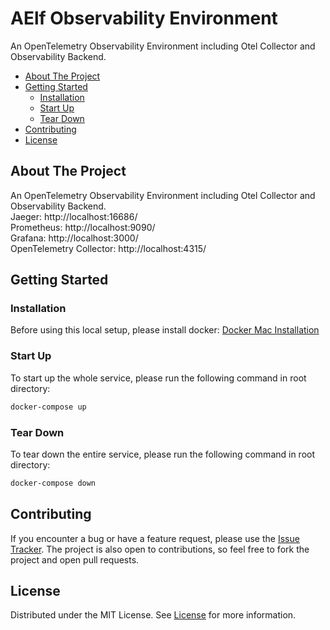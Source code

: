 # AElf Observability Environment

An OpenTelemetry Observability Environment including Otel Collector and Observability Backend.

- [About The Project](#about-the-project)
- [Getting Started](#getting-started)
  - [Installation](#installation)
  - [Start Up](#start-up)
  - [Tear Down](#tear-down)
- [Contributing](#contributing)
- [License](#license)

## About The Project

An OpenTelemetry Observability Environment including Otel Collector and Observability Backend.  
Jaeger: http://localhost:16686/  
Prometheus: http://localhost:9090/  
Grafana: http://localhost:3000/  
OpenTelemetry Collector: http://localhost:4315/

## Getting Started

### Installation

Before using this local setup, please install docker:
[Docker Mac Installation](https://docs.docker.com/desktop/install/mac-install/)

### Start Up

To start up the whole service, please run the following command in root directory:

```bash
docker-compose up
```

### Tear Down

To tear down the entire service, please run the following command in root directory:

```bash
docker-compose down
```

## Contributing

If you encounter a bug or have a feature request, please use the [Issue Tracker](https://github.com/AElfProject/aelf-observability-setup/issues/new). The project is also open to contributions, so feel free to fork the project and open pull requests.

## License

Distributed under the MIT License. See [License](LICENSE) for more information.
